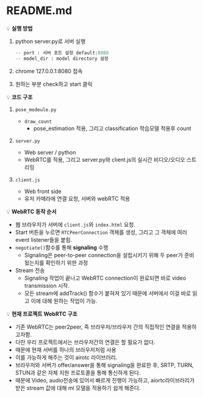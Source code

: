 # README.md

💡 **실행 방법**

1. python server.py로 서버 실행
    
    ```python
    -- port : 서버 포트 설정 default:8080
    -- model_dir : model directory 설정
    ```

2. chrome 127.0.0.1:8080 접속
3. 원하는 부분 check하고 start 클릭 


💡 **코드 구조**

1. `pose_modeule.py`
    - `draw_count`
        - pose_estimation 적용, 그리고 classification 학습모델 적용후 count

1. `server.py`
    - Web server / python
    - WebRTC를 적용, 그리고 server.py와 client.js의 실시간 비디오/오디오 스트리밍

1. `client.js`
    - Web front side
    - 유저 카메라에 연결 요청,  서버와 webRTC 적용
    

💡 **WebRTC 동작 순서**


-  웹 브라우저가 서버에 `client.js`와  `index.html` 요청.
-  Start 버튼을 누르면 `RTCPeerConnection` 객체를 생성, 그리고 그 객체에 여러 event listener들을 붙힘.
-  `negotiate()`함수를 통해 **signaling** 수행
    - Signaling은 peer-to-peer connection을 설립시키기 위해 두 peer가 준비됬는지를 확인하기 위한 과정
-  Stream 전송 
    - Signaling 작업이 끝나고 WebRTC connection이 완료되면 바로 video transmission 시작.
    - 모든 stream에 addTrack() 함수가 붙혀져 있기 때문에 서버에서 이걸 바로 읽고 이에 대해 원하는 작업이 가능.
    

💡 **현재 프로젝트 WebRTC 구조**


- 기존 WebRTC는 peer2peer, 즉 브라우저/브라우저 간의 직접적인 연결을 적용하고자함.
- 다만 우리 프로젝트에서는 브라우저간의 연결은 할 필요가 없다.
- 때문에 현재 서버를 하나의 브라우저처럼 사용
- 이를 가능하게 해주는 것이 airotc 라이브러리.
- 브라우저와 서버가 offer/answer을 통해 signaling을 완료한 후, SRTP, TURN, STUN과 같은 자체 지원 프로토콜을 통해 통신하게 된다.
- 때문에 Video, audio전송에 있어서 빠르게 진행이 가능하고,  aiortc라이브러리가 받은 stream 값에 대해 ml 모델을 적용하기 쉽게 해준다.